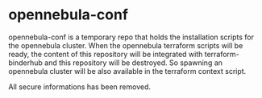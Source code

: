 # opennebula-conf

opennebula-conf is a temporary repo that holds the installation scripts for the opennebula cluster.
When the opennebula terraform scripts will be ready, the content of this repository will be integrated with terraform-binderhub and this repository will be destroyed.
So spawning an opennebula cluster will be also available in the terraform context script.

All secure informations has been removed.
